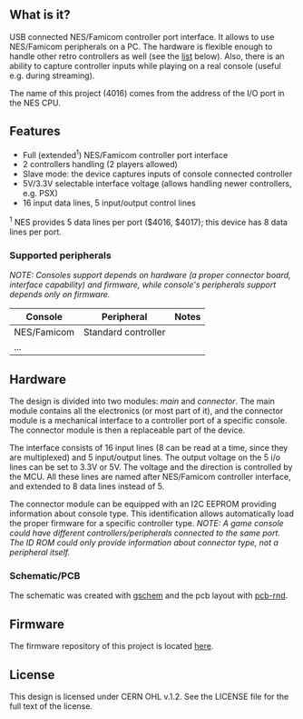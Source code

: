 ## What is it?
USB connected NES/Famicom controller port interface. It allows to use
NES/Famicom peripherals on a PC. The hardware is flexible enough to
handle other retro controllers as well (see the
[list](#supported-peripherals) below). Also, there is an ability to
capture controller inputs while playing on a real console (useful e.g.
during streaming).

The name of this project (4016) comes from the address of the I/O port
in the NES CPU.


## Features
* Full (extended<sup>1</sup>) NES/Famicom controller port interface
* 2 controllers handling (2 players allowed)
* Slave mode: the device captures inputs of console connected controller
* 5V/3.3V selectable interface voltage (allows handling newer
  controllers, e.g. PSX)
* 16 input data lines, 5 input/output control lines

<sup>1</sup> NES provides 5 data lines per port ($4016, $4017); this
             device has 8 data lines per port.

### Supported peripherals
*NOTE: Consoles support depends on hardware (a proper connector board,
 interface capability) and firmware, while console's peripherals support
 depends only on firmware.*

Console      | Peripheral          | Notes
------------ | ------------------- | -------
NES/Famicom  | Standard controller |
...          |                     |

## Hardware
The design is divided into two modules: *main* and *connector*. The main
module contains all the electronics (or most part of it), and the
connector module is a mechanical interface to a controller port of
a specific console. The connector module is then a replaceable part of
the device.

The interface consists of 16 input lines (8 can be read at a time, since
they are multiplexed) and 5 input/output lines. The output voltage on
the 5 i/o lines can be set to 3.3V or 5V. The voltage and the direction
is controlled by the MCU. All these lines are named after NES/Famicom
controller interface, and extended to 8 data lines instead of 5.

The connector module can be equipped with an I2C EEPROM providing
information about console type. This identification allows automatically
load the proper firmware for a specific controller type. *NOTE: A game
console could have different controllers/peripherals connected to the
same port. The ID ROM could only provide information about connector
type, not a peripheral itself.*

### Schematic/PCB
The schematic was created with [gschem](http://www.geda-project.org/)
and the pcb layout with [pcb-rnd](http://repo.hu/projects/pcb-rnd/).


## Firmware
The firmware repository of this project is located [here](_TODO_).


## License
This design is licensed under CERN OHL v.1.2. See the LICENSE file for
the full text of the license.
